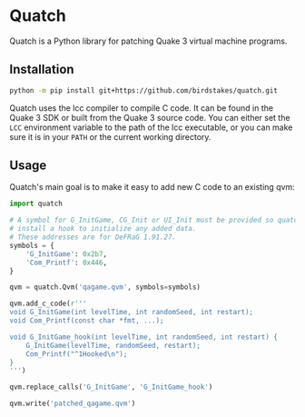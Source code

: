 # Quatch

Quatch is a Python library for patching Quake 3 virtual machine programs.

## Installation

```bash
python -m pip install git+https://github.com/birdstakes/quatch.git
```

Quatch uses the lcc compiler to compile C code. It can be found in the Quake 3 SDK or
built from the Quake 3 source code. You can either set the `LCC` environment variable
to the path of the lcc executable, or you can make sure it is in your `PATH` or the
current working directory.

## Usage

Quatch's main goal is to make it easy to add new C code to an existing qvm:

```python
import quatch

# A symbol for G_InitGame, CG_Init or UI_Init must be provided so quatch can
# install a hook to initialize any added data.
# These addresses are for DeFRaG 1.91.27.
symbols = {
    'G_InitGame': 0x2b7,
    'Com_Printf': 0x446,
}

qvm = quatch.Qvm('qagame.qvm', symbols=symbols)

qvm.add_c_code(r'''
void G_InitGame(int levelTime, int randomSeed, int restart);
void Com_Printf(const char *fmt, ...);

void G_InitGame_hook(int levelTime, int randomSeed, int restart) {
    G_InitGame(levelTime, randomSeed, restart);
    Com_Printf("^1Hooked\n");
}
''')

qvm.replace_calls('G_InitGame', 'G_InitGame_hook')

qvm.write('patched_qagame.qvm')
```
